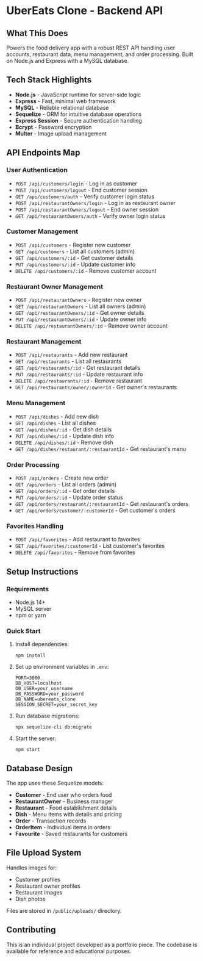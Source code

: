 # UberEats Clone - Backend API

## What This Does
Powers the food delivery app with a robust REST API handling user accounts, restaurant data, menu management, and order processing. Built on Node.js and Express with a MySQL database.

## Tech Stack Highlights
- **Node.js** - JavaScript runtime for server-side logic
- **Express** - Fast, minimal web framework
- **MySQL** - Reliable relational database
- **Sequelize** - ORM for intuitive database operations
- **Express Session** - Secure authentication handling
- **Bcrypt** - Password encryption
- **Multer** - Image upload management

## API Endpoints Map

### User Authentication
- `POST /api/customers/login` - Log in as customer
- `POST /api/customers/logout` - End customer session
- `GET /api/customers/auth` - Verify customer login status
- `POST /api/restaurantOwners/login` - Log in as restaurant owner
- `POST /api/restaurantOwners/logout` - End owner session
- `GET /api/restaurantOwners/auth` - Verify owner login status

### Customer Management
- `POST /api/customers` - Register new customer
- `GET /api/customers` - List all customers (admin)
- `GET /api/customers/:id` - Get customer details
- `PUT /api/customers/:id` - Update customer info
- `DELETE /api/customers/:id` - Remove customer account

### Restaurant Owner Management
- `POST /api/restaurantOwners` - Register new owner
- `GET /api/restaurantOwners` - List all owners (admin)
- `GET /api/restaurantOwners/:id` - Get owner details
- `PUT /api/restaurantOwners/:id` - Update owner info
- `DELETE /api/restaurantOwners/:id` - Remove owner account

### Restaurant Management
- `POST /api/restaurants` - Add new restaurant
- `GET /api/restaurants` - List all restaurants
- `GET /api/restaurants/:id` - Get restaurant details
- `PUT /api/restaurants/:id` - Update restaurant info
- `DELETE /api/restaurants/:id` - Remove restaurant
- `GET /api/restaurants/owner/:ownerId` - Get owner's restaurants

### Menu Management
- `POST /api/dishes` - Add new dish
- `GET /api/dishes` - List all dishes
- `GET /api/dishes/:id` - Get dish details
- `PUT /api/dishes/:id` - Update dish info
- `DELETE /api/dishes/:id` - Remove dish
- `GET /api/dishes/restaurant/:restaurantId` - Get restaurant's menu

### Order Processing
- `POST /api/orders` - Create new order
- `GET /api/orders` - List all orders (admin)
- `GET /api/orders/:id` - Get order details
- `PUT /api/orders/:id` - Update order status
- `GET /api/orders/restaurant/:restaurantId` - Get restaurant's orders
- `GET /api/orders/customer/:customerId` - Get customer's orders

### Favorites Handling
- `POST /api/favorites` - Add restaurant to favorites
- `GET /api/favorites/:customerId` - List customer's favorites
- `DELETE /api/favorites` - Remove from favorites

## Setup Instructions

### Requirements
- Node.js 14+
- MySQL server
- npm or yarn

### Quick Start
1. Install dependencies:
   ```
   npm install
   ```

2. Set up environment variables in `.env`:
   ```
   PORT=3000
   DB_HOST=localhost
   DB_USER=your_username
   DB_PASSWORD=your_password
   DB_NAME=ubereats_clone
   SESSION_SECRET=your_secret_key
   ```

3. Run database migrations:
   ```
   npx sequelize-cli db:migrate
   ```

4. Start the server:
   ```
   npm start
   ```

## Database Design
The app uses these Sequelize models:
- **Customer** - End user who orders food
- **RestaurantOwner** - Business manager
- **Restaurant** - Food establishment details
- **Dish** - Menu items with details and pricing
- **Order** - Transaction records
- **OrderItem** - Individual items in orders
- **Favourite** - Saved restaurants for customers

## File Upload System
Handles images for:
- Customer profiles
- Restaurant owner profiles
- Restaurant images
- Dish photos

Files are stored in `/public/uploads/` directory.

## Contributing
This is an individual project developed as a portfolio piece. The codebase is available for reference and educational purposes. 
